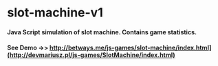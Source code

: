 # slot-machine-v1
<h4>Java Script simulation of slot machine. Contains game statistics.<h4>
 
 See Demo ->> http://betways.me/js-games/slot-machine/index.html](http://devmariusz.pl/js-games/SlotMachine/index.html)
  

